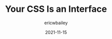 ---
author: ericwbailey
date: 2021-11-15
tags:
  - css
  - performance
  - meta
target_url: https://ericwbailey.design/writing/your-css-is-an-interface/
title: Your CSS Is an Interface
---